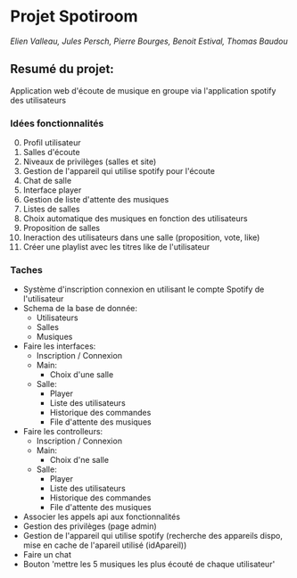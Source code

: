 # Projet Spotiroom
*Elien Valleau, Jules Persch, Pierre Bourges, Benoit Estival, Thomas Baudou*

## Resumé du projet:

Application web d'écoute de musique en groupe via l'application spotify des utilisateurs

### Idées fonctionnalités

0. Profil utilisateur
0. Salles d'écoute
0. Niveaux de privilèges (salles et site)
0. Gestion de l'appareil qui utilise spotify pour l'écoute
0. Chat de salle
0. Interface player
0. Gestion de liste d'attente des musiques
0. Listes de salles
0. Choix automatique des musiques en fonction des utilisateurs
0. Proposition de salles
0. Ineraction des utilisateurs dans une salle (proposition, vote, like)
0. Créer une playlist avec les titres like de l'utilisateur 

### Taches

* Système d'inscription connexion en utilisant le compte Spotify de l'utilisateur
* Schema de la base de donnée:
    * Utilisateurs
    * Salles
    * Musiques
* Faire les interfaces:
    * Inscription / Connexion
    * Main:
        * Choix d'une salle
    * Salle:
        * Player
        * Liste des utilisateurs
        * Historique des commandes
        * File d'attente des musiques
* Faire les controlleurs:
    * Inscription / Connexion
    * Main:
        * Choix d'ne salle
    * Salle:
        * Player
        * Liste des utilisateurs
        * Historique des commandes
        * File d'attente des musiques
* Associer les appels api aux fonctionnalités
* Gestion des privilèges (page admin)
* Gestion de l'appareil qui utilise spotify (recherche des appareils dispo, mise en cache de l'apareil utilisé (idApareil))
* Faire un chat
* Bouton 'mettre les 5 musiques les plus écouté de chaque utilisateur'